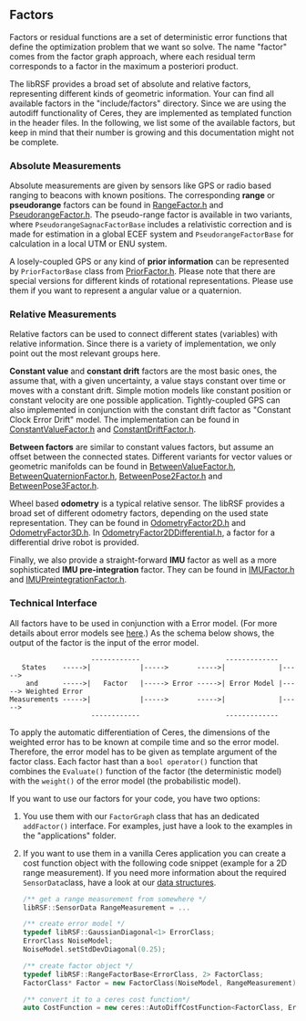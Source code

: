 ## Factors
Factors or residual functions are a set of deterministic error functions that define the optimization problem that we want so solve. The name "factor" comes from the factor graph approach, where each residual term corresponds to a factor in the maximum a posteriori product.

The libRSF provides a broad set of absolute and relative factors, representing different kinds of geometric information. Your can find all available factors in the "include/factors" directory. Since we are using the autodiff functionality of Ceres, they are implemented as templated function in the header files.
In the following, we list some of the available factors, but keep in mind that their number is growing and this documentation might not be complete.

### Absolute Measurements

Absolute measurements are given by sensors like GPS or radio based ranging to beacons with known positions. The corresponding **range** or **pseudorange** factors can be found in [RangeFactor.h](../include/factors/RangeFactor.h) and [PseudorangeFactor.h](../include/factors/PseudorangeFactor.h).
The pseudo-range factor is available in two variants, where `PseudorangeSagnacFactorBase` includes a relativistic correction and is made for estimation in a global ECEF system and `PseudorangeFactorBase` for calculation in a local UTM or ENU system.

A losely-coupled GPS or any kind of **prior information** can be represented by `PriorFactorBase` class from [PriorFactor.h](../include/factors/PriorFactor.h). Please note that there are special versions for different kinds of rotational representations. Please use them if you want to represent a angular value or a quaternion.

### Relative Measurements

Relative factors can be used to connect different states (variables) with relative information. Since there is a variety of implementation, we only point out the most relevant groups here.

**Constant value** and **constant drift** factors are the most basic ones, the assume that, with a given uncertainty, a value stays constant over time or moves with a constant drift. Simple motion models like constant position or constant velocity are one possible application. Tightly-coupled GPS can also implemented in conjunction with the constant drift factor as "Constant Clock Error Drift" model.
The implementation can be found in [ConstantValueFactor.h](../include/factors/ConstantValueFactor.h) and [ConstantDriftFactor.h](../include/factors/ConstantDriftFactor.h).

**Between factors** are similar to constant values factors, but assume an offset between the connected states. Different variants for vector values or geometric manifolds can be found in [BetweenValueFactor.h](../include/factors/BetweenValueFactor.h), [BetweenQuaternionFactor.h](../include/factors/BetweenQuaternionFactor.h), [BetweenPose2Factor.h](../include/factors/BetweenPose2Factor.h) and [BetweenPose3Factor.h](../include/factors/BetweenPose3Factor.h). 

Wheel based **odometry** is a typical relative sensor. The libRSF provides a broad set of different odometry factors, depending on the used state representation. They can be found in [OdometryFactor2D.h](../include/factors/OdometryFactor2D.h) and [OdometryFactor3D.h](../include/factors/OdometryFactor3D.h). In [OdometryFactor2DDifferential.h](../include/factors/OdometryFactor2DDifferential.h), a factor for a differential drive robot is provided.

Finally, we also provide a straight-forward **IMU** factor as well as a more sophisticated **IMU pre-integration** factor. They can be found in [IMUFactor.h](../include/factors/IMUFactor.h) and [IMUPreintegrationFactor.h](../include/factors/IMUPreintegrationFactor.h).

### Technical Interface

All factors have to be used in conjunction with a Error model. (For more details about error models see [here](CUSTOM_ERROR_MODELS.md).)
As the schema below shows, the output of the factor is the input of the error model. 

```
                    ------------                     -------------
   States    ----->|            |----->       ----->|             |----->
    and      ----->|   Factor   |-----> Error ----->| Error Model |-----> Weighted Error
Measurements ----->|            |----->       ----->|			  |----->
                    ------------                     ------------- 	
```

To apply the automatic differentiation of Ceres, the dimensions of the weighted error has to be known at compile time and so the error model. Therefore, the error model has to be given as template argument of the factor class.
Each factor hast than a `bool operator()` function that combines the `Evaluate()` function of the factor (the deterministic model) with the `weight()` of the error model (the probabilistic model).

If you want to use our factors for your code, you have two options:

1. You use them with our `FactorGraph` class that has an dedicated `addFactor()` interface.  For examples, just have a look to the examples in the "applications" folder.

2. If you want to use them in a vanilla Ceres application you can create a cost function object with the following code snippet (example for a 2D range measurement). If you need more information about the required `SensorData`class, have a look at our [data structures](CUSTOM_IN_OUT.md).

   ```c++
   /** get a range measurement from somewhere */
   libRSF::SensorData RangeMeasurement = ...
   
   /** create error model */
   typedef libRSF::GaussianDiagonal<1> ErrorClass;
   ErrorClass NoiseModel;
   NoiseModel.setStdDevDiagonal(0.25);
   
   /** create factor object */
   typedef libRSF::RangeFactorBase<ErrorClass, 2> FactorClass;
   FactorClass* Factor = new FactorClass(NoiseModel, RangeMeasurement);
   
   /** convert it to a ceres cost function*/
   auto CostFunction = new ceres::AutoDiffCostFunction<FactorClass, ErrorClass::OutputDim, 2> (Factor);
   ```

   